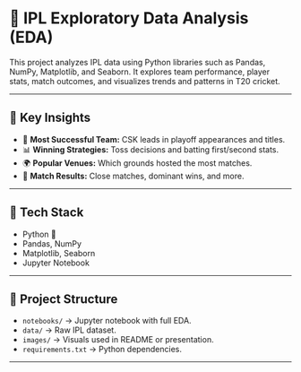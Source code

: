 # 🏏 IPL Exploratory Data Analysis (EDA)

This project analyzes IPL data using Python libraries such as Pandas, NumPy, Matplotlib, and Seaborn. It explores team performance, player stats, match outcomes, and visualizes trends and patterns in T20 cricket.

---

## 📌 Key Insights

- 🥇 **Most Successful Team:** CSK leads in playoff appearances and titles.
- 📊 **Winning Strategies:** Toss decisions and batting first/second stats.
- 🌍 **Popular Venues:** Which grounds hosted the most matches.
- 🎯 **Match Results:** Close matches, dominant wins, and more.

---

## 🧰 Tech Stack

- Python 🐍
- Pandas, NumPy
- Matplotlib, Seaborn
- Jupyter Notebook

---

## 📁 Project Structure

- `notebooks/` → Jupyter notebook with full EDA.
- `data/` → Raw IPL dataset.
- `images/` → Visuals used in README or presentation.
- `requirements.txt` → Python dependencies.

---



